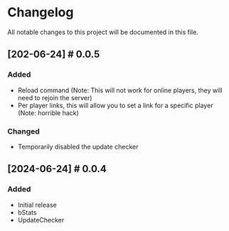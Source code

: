 # Changelog

All notable changes to this project will be documented in this file.

## [202-06-24] # 0.0.5

### Added
- Reload command (Note: This will not work for online players, they will need to rejoin the server)
- Per player links, this will allow you to set a link for a specific player (Note: horrible hack)

### Changed
- Temporarily disabled the update checker

## [2024-06-24] # 0.0.4

### Added
- Initial release
- bStats
- UpdateChecker
